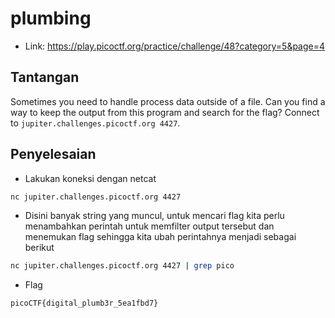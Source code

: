 # plumbing
- Link: https://play.picoctf.org/practice/challenge/48?category=5&page=4

## Tantangan
Sometimes you need to handle process data outside of a file. Can you find a way to keep the output from this program and search for the flag? Connect to `jupiter.challenges.picoctf.org 4427`.

## Penyelesaian
- Lakukan koneksi dengan netcat
```sh
nc jupiter.challenges.picoctf.org 4427
```

- Disini banyak string yang muncul, untuk mencari flag kita perlu menambahkan perintah untuk memfilter output tersebut dan menemukan flag sehingga kita ubah perintahnya menjadi sebagai berikut
```sh
nc jupiter.challenges.picoctf.org 4427 | grep pico
```

- Flag
```sh
picoCTF{digital_plumb3r_5ea1fbd7}
```